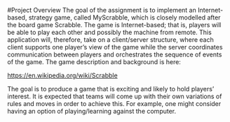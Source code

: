 #Project Overview
The goal of the assignment is to implement an Internet-based, strategy game, called MyScrabble, which is closely modelled after the board game Scrabble. The game is Internet-based; that is, players will be able to play each other and possibly the machine from remote. This application will, therefore, take on a client/server structure, where each client supports one player’s view of the game while the server coordinates communication between players and orchestrates the sequence of events of the game. 
The game description and background is here:

https://en.wikipedia.org/wiki/Scrabble

The goal is to produce a game that is exciting and likely to hold players’ interest. It is expected that teams will come up with their own variations of rules and moves in order to achieve this. For example, one might consider having an option of playing/learning against the computer.
